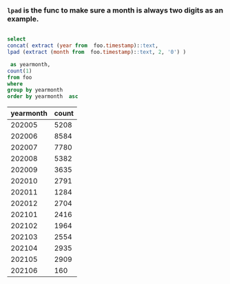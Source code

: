 
### `lpad` is the func to make sure a month is always two digits as an example.

```sql

select 
concat( extract (year from  foo.timestamp)::text, 
lpad (extract (month from  foo.timestamp)::text, 2, '0') ) 

 as yearmonth, 
count(1) 
from foo
where 
group by yearmonth 
order by yearmonth  asc 

```

yearmonth|count
--|--
202005   | 5208
202006   | 8584
202007   | 7780
202008   | 5382
202009   | 3635
202010   | 2791
202011   | 1284
202012   | 2704
202101   | 2416
202102   | 1964
202103   | 2554
202104   | 2935
202105   | 2909
202106   |  160
